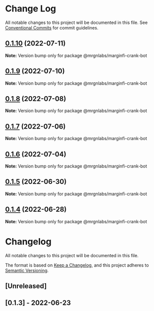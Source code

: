 # Change Log

All notable changes to this project will be documented in this file.
See [Conventional Commits](https://conventionalcommits.org) for commit guidelines.

## [0.1.10](https://github.com/mrgnlabs/marginfi-sdk/compare/@mrgnlabs/marginfi-crank-bot@0.1.9...@mrgnlabs/marginfi-crank-bot@0.1.10) (2022-07-11)

**Note:** Version bump only for package @mrgnlabs/marginfi-crank-bot





## [0.1.9](https://github.com/mrgnlabs/marginfi-sdk/compare/@mrgnlabs/marginfi-crank-bot@0.1.8...@mrgnlabs/marginfi-crank-bot@0.1.9) (2022-07-10)

**Note:** Version bump only for package @mrgnlabs/marginfi-crank-bot





## [0.1.8](https://github.com/mrgnlabs/marginfi-sdk/compare/@mrgnlabs/marginfi-crank-bot@0.1.7...@mrgnlabs/marginfi-crank-bot@0.1.8) (2022-07-08)

**Note:** Version bump only for package @mrgnlabs/marginfi-crank-bot





## [0.1.7](https://github.com/mrgnlabs/marginfi-sdk/compare/@mrgnlabs/marginfi-crank-bot@0.1.6...@mrgnlabs/marginfi-crank-bot@0.1.7) (2022-07-06)

**Note:** Version bump only for package @mrgnlabs/marginfi-crank-bot





## [0.1.6](https://github.com/mrgnlabs/marginfi-sdk/compare/@mrgnlabs/marginfi-crank-bot@0.1.5...@mrgnlabs/marginfi-crank-bot@0.1.6) (2022-07-04)

**Note:** Version bump only for package @mrgnlabs/marginfi-crank-bot





## [0.1.5](https://github.com/mrgnlabs/marginfi-sdk/compare/@mrgnlabs/marginfi-crank-bot@0.1.4...@mrgnlabs/marginfi-crank-bot@0.1.5) (2022-06-30)

**Note:** Version bump only for package @mrgnlabs/marginfi-crank-bot





## [0.1.4](https://github.com/mrgnlabs/marginfi-sdk/compare/@mrgnlabs/marginfi-crank-bot@0.1.3...@mrgnlabs/marginfi-crank-bot@0.1.4) (2022-06-28)

**Note:** Version bump only for package @mrgnlabs/marginfi-crank-bot





# Changelog

All notable changes to this project will be documented in this file.

The format is based on [Keep a Changelog](https://keepachangelog.com/en/1.0.0/),
and this project adheres to [Semantic Versioning](https://semver.org/spec/v2.0.0.html).

## [Unreleased]

## [0.1.3] - 2022-06-23
